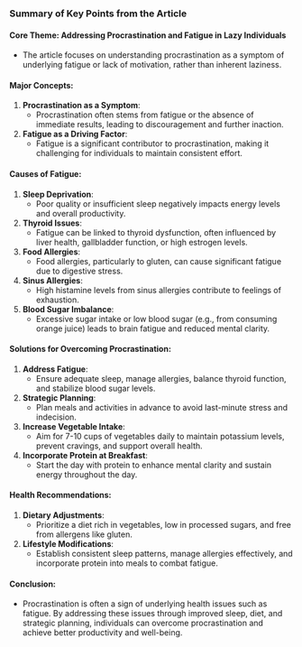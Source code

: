 ### Summary of Key Points from the Article

#### Core Theme: Addressing Procrastination and Fatigue in Lazy Individuals
- The article focuses on understanding procrastination as a symptom of underlying fatigue or lack of motivation, rather than inherent laziness.

#### Major Concepts:
1. **Procrastination as a Symptom**:
   - Procrastination often stems from fatigue or the absence of immediate results, leading to discouragement and further inaction.
2. **Fatigue as a Driving Factor**:
   - Fatigue is a significant contributor to procrastination, making it challenging for individuals to maintain consistent effort.

#### Causes of Fatigue:
1. **Sleep Deprivation**:
   - Poor quality or insufficient sleep negatively impacts energy levels and overall productivity.
2. **Thyroid Issues**:
   - Fatigue can be linked to thyroid dysfunction, often influenced by liver health, gallbladder function, or high estrogen levels.
3. **Food Allergies**:
   - Food allergies, particularly to gluten, can cause significant fatigue due to digestive stress.
4. **Sinus Allergies**:
   - High histamine levels from sinus allergies contribute to feelings of exhaustion.
5. **Blood Sugar Imbalance**:
   - Excessive sugar intake or low blood sugar (e.g., from consuming orange juice) leads to brain fatigue and reduced mental clarity.

#### Solutions for Overcoming Procrastination:
1. **Address Fatigue**:
   - Ensure adequate sleep, manage allergies, balance thyroid function, and stabilize blood sugar levels.
2. **Strategic Planning**:
   - Plan meals and activities in advance to avoid last-minute stress and indecision.
3. **Increase Vegetable Intake**:
   - Aim for 7-10 cups of vegetables daily to maintain potassium levels, prevent cravings, and support overall health.
4. **Incorporate Protein at Breakfast**:
   - Start the day with protein to enhance mental clarity and sustain energy throughout the day.

#### Health Recommendations:
1. **Dietary Adjustments**:
   - Prioritize a diet rich in vegetables, low in processed sugars, and free from allergens like gluten.
2. **Lifestyle Modifications**:
   - Establish consistent sleep patterns, manage allergies effectively, and incorporate protein into meals to combat fatigue.

#### Conclusion:
- Procrastination is often a sign of underlying health issues such as fatigue. By addressing these issues through improved sleep, diet, and strategic planning, individuals can overcome procrastination and achieve better productivity and well-being.